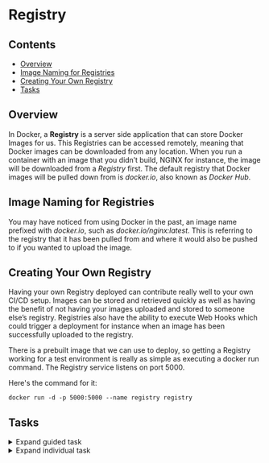 # Registry

<!--TOC_START-->
## Contents
- [Overview](#overview)
- [Image Naming for Registries](#image-naming-for-registries)
- [Creating Your Own Registry](#creating-your-own-registry)
- [Tasks](#tasks)

<!--TOC_END-->
## Overview

In Docker, a **Registry** is a server side application that can store Docker Images for us. 
This Registries can be accessed remotely, meaning that Docker images can be downloaded from any location. 
When you run a container with an image that you didn’t build, NGINX for instance, the image will be downloaded from a *Registry* first. 
The default registry that Docker images will be pulled down from is *docker.io*, also known as *Docker Hub*.

## Image Naming for Registries

You may have noticed from using Docker in the past, an image name prefixed with *docker.io*, such as *docker.io/nginx:latest*. 
This is referring to the registry that it has been pulled from and where it  would also be pushed to if you wanted to upload the image.

## Creating Your Own Registry

Having your own Registry deployed can contribute really well to your own CI/CD setup. 
Images can be stored and retrieved quickly as well as having the benefit of not having your images uploaded and stored to someone else’s registry. 
Registries also have the ability to execute Web Hooks which could trigger a deployment for instance when an image has been successfully uploaded to the registry.

There is a prebuilt image that we can use to deploy, so getting a Registry working for a test environment is really as simple as executing a docker run command. 
The Registry service listens on port 5000.

Here's the command for it:

`docker run -d -p 5000:5000 --name registry registry`

## Tasks

<details>

<summary>Expand guided task</summary>

This exercise will take you through creating your own registry that you can push and pull images to.

**Create the registry**

Start by creating the Registry and make sure that the port 5000 has been published. 

The command for it is:

`docker run -d -p 5000:5000 --name registry registry`

**Upload an Image to the Registry**

To upload an image to the Registry, we first need one that has been tagged appropriately.
 
Start by pulling an NGINX down.

`docker pull nginx:latest`

Re-tag it to be **localhost:5000/my/nginx**.

`docker tag nginx:latest localhost:5000/my/nginx`

Use the `docker push` command to push the image to the *Registry* that you have created.

`docker push localhost:5000/my/nginx`

**Download an image from the Registry**

Delete the NGINX images, both yours **localhost:5000/my/nginx** and the official **nginx** image. 

The command for this is:

`docker rmi nginx:latest localhost:5000/my/nginx`

Now we can run a docker pull command to prove that the image has been stored in the Registry that we deployed, remember to pull you docker image as **localhost:5000/my/nginx**.

The command for this is:

`docker pull localhost:5000/my/nginx`

Check that the image has been pulled by executing:

`docker images`

**Clean up**

Stop registry container:

`docker stop registry`

Remove registry container:

`docker rm registry`

Remove images:

`docker rmi registry localhost:5000/my/nginx`

</details>

<details>

<summary>Expand individual task</summary>

Stop and remove all containers, remove all the images.

Try to create a shell script that can pull down a project from GitHub, build the Docker image and push it to the registry.

</details>
